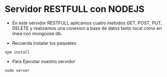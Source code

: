 # Servidor RESTFULL con NODEJS
- En este servidor RESTFULL aplicamos cuatro metodos GET, POST, PUT, DELETE y realizamos una conexion a base de datos tanto local como en linea con mongoose db. 

- Recuerda instalar los paquetes

```
npm install
```

- Para Ejecutar nuestro servidor 

```
node server
```

